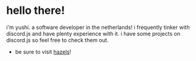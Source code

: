 # hello there!

i'm yushi. a software developer in the netherlands! i frequently tinker with discord.js and have plenty experience with it. i have some projects on discord.js so feel free to check them out.

- be sure to visit [hazels](https://discord.gg/YzWCDx6Vva)!

